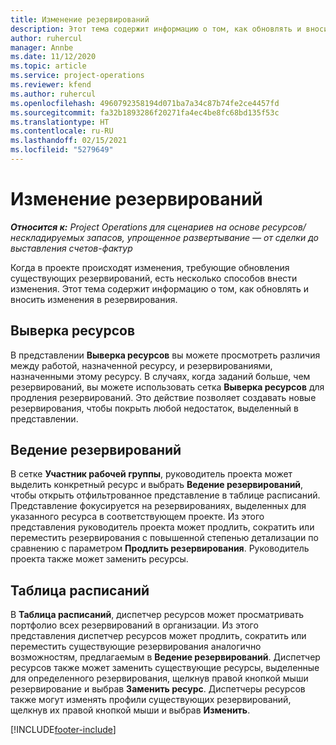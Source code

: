 ```yaml
---
title: Изменение резервирований
description: Этот тема содержит информацию о том, как обновлять и вносить изменения в резервирования.
author: ruhercul
manager: Annbe
ms.date: 11/12/2020
ms.topic: article
ms.service: project-operations
ms.reviewer: kfend
ms.author: ruhercul
ms.openlocfilehash: 4960792358194d071ba7a34c87b74fe2ce4457fd
ms.sourcegitcommit: fa32b1893286f20271fa4ec4be8fc68bd135f53c
ms.translationtype: HT
ms.contentlocale: ru-RU
ms.lasthandoff: 02/15/2021
ms.locfileid: "5279649"
---
```

# <a name="edit-bookings"></a>Изменение резервирований

_**Относится к:** Project Operations для сценариев на основе ресурсов/нескладируемых запасов, упрощенное развертывание — от сделки до выставления счетов-фактур_


Когда в проекте происходят изменения, требующие обновления существующих резервирований, есть несколько способов внести изменения. Этот тема содержит информацию о том, как обновлять и вносить изменения в резервирования.

## <a name="resource-reconciliation"></a>Выверка ресурсов

В представлении **Выверка ресурсов** вы можете просмотреть различия между работой, назначенной ресурсу, и резервированиями, назначенными этому ресурсу. В случаях, когда заданий больше, чем резервирований, вы можете использовать сетка **Выверка ресурсов** для продления резервирований. Это действие позволяет создавать новые резервирования, чтобы покрыть любой недостаток, выделенный в представлении.

## <a name="maintain-bookings"></a>Ведение резервирований

В сетке **Участник рабочей группы**, руководитель проекта может выделить конкретный ресурс и выбрать **Ведение резервирований**, чтобы открыть отфильтрованное представление в таблице расписаний. Представление фокусируется на резервированиях, выделенных для указанного ресурса в соответствующем проекте. Из этого представления руководитель проекта может продлить, сократить или переместить резервирования с повышенной степенью детализации по сравнению с параметром **Продлить резервирования**. Руководитель проекта также может заменить ресурсы.

## <a name="schedule-board"></a>Таблица расписаний

В **Таблица расписаний**, диспетчер ресурсов может просматривать портфолио всех резервирований в организации. Из этого представления диспетчер ресурсов может продлить, сократить или переместить существующие резервирования аналогично возможностям, предлагаемым в **Ведение резервирований**. Диспетчер ресурсов также может заменить существующие ресурсы, выделенные для определенного резервирования, щелкнув правой кнопкой мыши резервирование и выбрав **Заменить ресурс**. Диспетчеры ресурсов также могут изменять профили существующих резервирований, щелкнув их правой кнопкой мыши и выбрав **Изменить**.


[!INCLUDE[footer-include](../includes/footer-banner.md)]